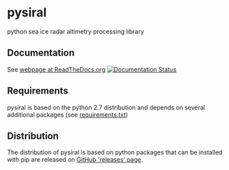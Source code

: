 # pysiral

python sea ice radar altimetry processing library

## Documentation

See [webpage at ReadTheDocs.org](pysiral.readthedocs.io) [![Documentation Status](https://readthedocs.org/projects/pysiral/badge/?version=latest)](https://pysiral.readthedocs.io/en/latest/?badge=latest)

## Requirements

pysiral is based on the python 2.7 distribution and depends on several additional packages (see [requirements.txt](requirements.txt))

## Distribution

The distribution of pysiral is based on python packages that can be installed with pip are released on [GitHub 'releases' page](https://github.com/shendric/pysiral/releases).





